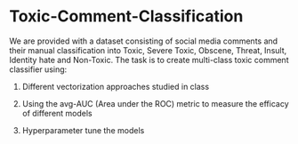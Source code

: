 # Toxic-Comment-Classification

We are provided with a dataset consisting of social media comments and their manual classification into Toxic, Severe Toxic, Obscene, Threat, Insult, Identity hate and Non-Toxic. 
The task is to create multi-class toxic comment classifier using:


1. Different vectorization approaches studied in class

2. Using the avg-AUC (Area under the ROC) metric to measure the efficacy of different models

3. Hyperparameter tune the models
